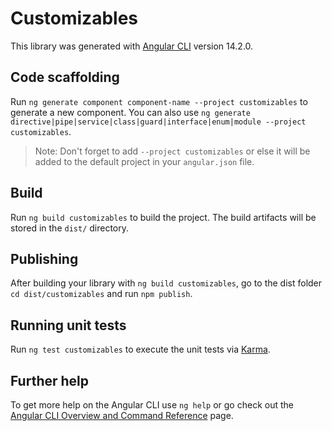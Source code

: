 # Customizables

This library was generated with [Angular CLI](https://github.com/angular/angular-cli) version 14.2.0.

## Code scaffolding

Run `ng generate component component-name --project customizables` to generate a new component. You can also use `ng generate directive|pipe|service|class|guard|interface|enum|module --project customizables`.
> Note: Don't forget to add `--project customizables` or else it will be added to the default project in your `angular.json` file. 

## Build

Run `ng build customizables` to build the project. The build artifacts will be stored in the `dist/` directory.

## Publishing

After building your library with `ng build customizables`, go to the dist folder `cd dist/customizables` and run `npm publish`.

## Running unit tests

Run `ng test customizables` to execute the unit tests via [Karma](https://karma-runner.github.io).

## Further help

To get more help on the Angular CLI use `ng help` or go check out the [Angular CLI Overview and Command Reference](https://angular.io/cli) page.
